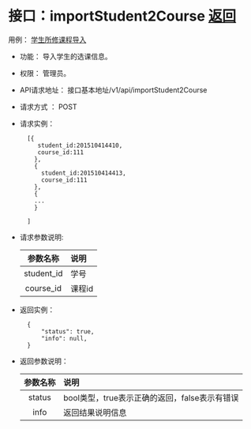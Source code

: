 # 接口：importStudent2Course  [返回](../README.md)
用例： [学生所修课程导入](../yongli/学生所修课程导入.md)
- 功能：
    导入学生的选课信息。
    
- 权限：
    管理员。    
    
- API请求地址： 
    接口基本地址/v1/api/importStudent2Course

- 请求方式 ：
    POST

- 请求实例：

        [{
           student_id:201510414410,
           course_id:111 
          },
          {
            student_id:201510414413,
            course_id:111
          },
          {
          ...
          }
        
        ]
        
- 请求参数说明:        

  |参数名称|说明|
  |:---------:|:--------------------------------------------------------|      
  |student_id|学号|
  |course_id|课程id|
  
- 返回实例：

        { 
            "status": true,
            "info": null,    
        }
 
- 返回参数说明：    
 
  |参数名称|说明|
  |:---------:|:--------------------------------------------------------|      
  |status|bool类型，true表示正确的返回，false表示有错误|
  |info|返回结果说明信息|
